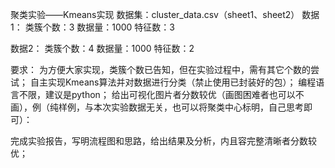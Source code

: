 聚类实验——Kmeans实现
数据集：cluster_data.csv（sheet1、sheet2）
数据1：
类簇个数：3
数据量：1000
特征数：3

数据2：
类簇个数：4
数据量：1000
特征数：2

要求：
为方便大家实现，类簇个数已告知，但在实验过程中，需有其它个数的尝试；
自主实现Kmeans算法并对数据进行分类（禁止使用已封装好的包）；
编程语言不限，建议是python；
给出可视化图片者分数较优（画图困难者也可以不画），例（纯样例，与本次实验数据无关，也可以将聚类中心标明，自己思考即可）：
 
完成实验报告，写明流程图和思路，给出结果及分析，内且容完整清晰者分数较优；

